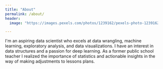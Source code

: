 ```yaml
---
title: "About"
permalink: /about/
header:
  image: "https://images.pexels.com/photos/1239162/pexels-photo-1239162.jpeg?auto=compress&cs=tinysrgb&dpr=2&w=500"

---
```


I'm an aspiring data scientist who excels at data wrangling, machine learning, exploratory analysis, and data visualizations. I have an interest in data structures and a passion for deep learning. As a former public school teacher I realized the importance of statistics and actionable insights in the way of making adjustments to lessons plans. 


